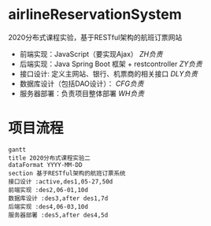 # airlineReservationSystem
2020分布式课程实验，基于RESTful架构的航班订票网站
- 前端实现：JavaScript（要实现Ajax） *ZH负责*
- 后端实现：Java Spring Boot 框架 + restcontroller *ZY负责* 
- 接口设计: 定义主网站、银行、机票商的相关接口 *DLY负责*
- 数据库设计（包括DAO设计）： *CFG负责* 
- 服务器部署：负责项目整体部署 *WH负责*


# 项目流程

``` mermaid
gantt 
title 2020分布式课程实验二
dataFormat YYYY-MM-DD
section 基于RESTful架构的航班订票系统
接口设计 :active,des1,05-27,50d
前端实现 :des2,06-01,10d
数据库设计 :des3,after des1,7d
后端实现 :des4,06-03,10d
服务器部署 :des5,after des4,5d
```
